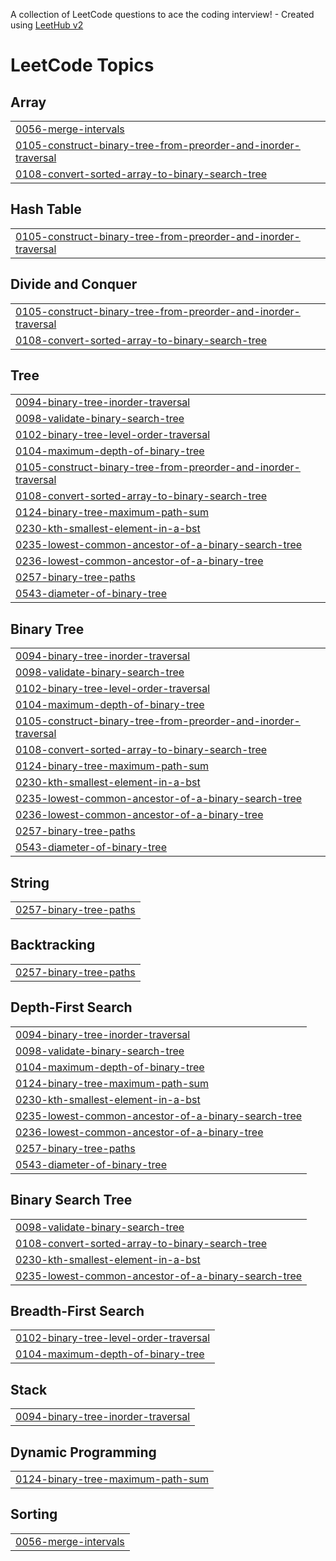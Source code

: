A collection of LeetCode questions to ace the coding interview! - Created using [LeetHub v2](https://github.com/arunbhardwaj/LeetHub-2.0)
<!---LeetCode Topics Start-->
# LeetCode Topics
## Array
|  |
| ------- |
| [0056-merge-intervals](https://github.com/SaanviGupta2005/LeetCode/tree/master/0056-merge-intervals) |
| [0105-construct-binary-tree-from-preorder-and-inorder-traversal](https://github.com/SaanviGupta2005/LeetCode/tree/master/0105-construct-binary-tree-from-preorder-and-inorder-traversal) |
| [0108-convert-sorted-array-to-binary-search-tree](https://github.com/SaanviGupta2005/LeetCode/tree/master/0108-convert-sorted-array-to-binary-search-tree) |
## Hash Table
|  |
| ------- |
| [0105-construct-binary-tree-from-preorder-and-inorder-traversal](https://github.com/SaanviGupta2005/LeetCode/tree/master/0105-construct-binary-tree-from-preorder-and-inorder-traversal) |
## Divide and Conquer
|  |
| ------- |
| [0105-construct-binary-tree-from-preorder-and-inorder-traversal](https://github.com/SaanviGupta2005/LeetCode/tree/master/0105-construct-binary-tree-from-preorder-and-inorder-traversal) |
| [0108-convert-sorted-array-to-binary-search-tree](https://github.com/SaanviGupta2005/LeetCode/tree/master/0108-convert-sorted-array-to-binary-search-tree) |
## Tree
|  |
| ------- |
| [0094-binary-tree-inorder-traversal](https://github.com/SaanviGupta2005/LeetCode/tree/master/0094-binary-tree-inorder-traversal) |
| [0098-validate-binary-search-tree](https://github.com/SaanviGupta2005/LeetCode/tree/master/0098-validate-binary-search-tree) |
| [0102-binary-tree-level-order-traversal](https://github.com/SaanviGupta2005/LeetCode/tree/master/0102-binary-tree-level-order-traversal) |
| [0104-maximum-depth-of-binary-tree](https://github.com/SaanviGupta2005/LeetCode/tree/master/0104-maximum-depth-of-binary-tree) |
| [0105-construct-binary-tree-from-preorder-and-inorder-traversal](https://github.com/SaanviGupta2005/LeetCode/tree/master/0105-construct-binary-tree-from-preorder-and-inorder-traversal) |
| [0108-convert-sorted-array-to-binary-search-tree](https://github.com/SaanviGupta2005/LeetCode/tree/master/0108-convert-sorted-array-to-binary-search-tree) |
| [0124-binary-tree-maximum-path-sum](https://github.com/SaanviGupta2005/LeetCode/tree/master/0124-binary-tree-maximum-path-sum) |
| [0230-kth-smallest-element-in-a-bst](https://github.com/SaanviGupta2005/LeetCode/tree/master/0230-kth-smallest-element-in-a-bst) |
| [0235-lowest-common-ancestor-of-a-binary-search-tree](https://github.com/SaanviGupta2005/LeetCode/tree/master/0235-lowest-common-ancestor-of-a-binary-search-tree) |
| [0236-lowest-common-ancestor-of-a-binary-tree](https://github.com/SaanviGupta2005/LeetCode/tree/master/0236-lowest-common-ancestor-of-a-binary-tree) |
| [0257-binary-tree-paths](https://github.com/SaanviGupta2005/LeetCode/tree/master/0257-binary-tree-paths) |
| [0543-diameter-of-binary-tree](https://github.com/SaanviGupta2005/LeetCode/tree/master/0543-diameter-of-binary-tree) |
## Binary Tree
|  |
| ------- |
| [0094-binary-tree-inorder-traversal](https://github.com/SaanviGupta2005/LeetCode/tree/master/0094-binary-tree-inorder-traversal) |
| [0098-validate-binary-search-tree](https://github.com/SaanviGupta2005/LeetCode/tree/master/0098-validate-binary-search-tree) |
| [0102-binary-tree-level-order-traversal](https://github.com/SaanviGupta2005/LeetCode/tree/master/0102-binary-tree-level-order-traversal) |
| [0104-maximum-depth-of-binary-tree](https://github.com/SaanviGupta2005/LeetCode/tree/master/0104-maximum-depth-of-binary-tree) |
| [0105-construct-binary-tree-from-preorder-and-inorder-traversal](https://github.com/SaanviGupta2005/LeetCode/tree/master/0105-construct-binary-tree-from-preorder-and-inorder-traversal) |
| [0108-convert-sorted-array-to-binary-search-tree](https://github.com/SaanviGupta2005/LeetCode/tree/master/0108-convert-sorted-array-to-binary-search-tree) |
| [0124-binary-tree-maximum-path-sum](https://github.com/SaanviGupta2005/LeetCode/tree/master/0124-binary-tree-maximum-path-sum) |
| [0230-kth-smallest-element-in-a-bst](https://github.com/SaanviGupta2005/LeetCode/tree/master/0230-kth-smallest-element-in-a-bst) |
| [0235-lowest-common-ancestor-of-a-binary-search-tree](https://github.com/SaanviGupta2005/LeetCode/tree/master/0235-lowest-common-ancestor-of-a-binary-search-tree) |
| [0236-lowest-common-ancestor-of-a-binary-tree](https://github.com/SaanviGupta2005/LeetCode/tree/master/0236-lowest-common-ancestor-of-a-binary-tree) |
| [0257-binary-tree-paths](https://github.com/SaanviGupta2005/LeetCode/tree/master/0257-binary-tree-paths) |
| [0543-diameter-of-binary-tree](https://github.com/SaanviGupta2005/LeetCode/tree/master/0543-diameter-of-binary-tree) |
## String
|  |
| ------- |
| [0257-binary-tree-paths](https://github.com/SaanviGupta2005/LeetCode/tree/master/0257-binary-tree-paths) |
## Backtracking
|  |
| ------- |
| [0257-binary-tree-paths](https://github.com/SaanviGupta2005/LeetCode/tree/master/0257-binary-tree-paths) |
## Depth-First Search
|  |
| ------- |
| [0094-binary-tree-inorder-traversal](https://github.com/SaanviGupta2005/LeetCode/tree/master/0094-binary-tree-inorder-traversal) |
| [0098-validate-binary-search-tree](https://github.com/SaanviGupta2005/LeetCode/tree/master/0098-validate-binary-search-tree) |
| [0104-maximum-depth-of-binary-tree](https://github.com/SaanviGupta2005/LeetCode/tree/master/0104-maximum-depth-of-binary-tree) |
| [0124-binary-tree-maximum-path-sum](https://github.com/SaanviGupta2005/LeetCode/tree/master/0124-binary-tree-maximum-path-sum) |
| [0230-kth-smallest-element-in-a-bst](https://github.com/SaanviGupta2005/LeetCode/tree/master/0230-kth-smallest-element-in-a-bst) |
| [0235-lowest-common-ancestor-of-a-binary-search-tree](https://github.com/SaanviGupta2005/LeetCode/tree/master/0235-lowest-common-ancestor-of-a-binary-search-tree) |
| [0236-lowest-common-ancestor-of-a-binary-tree](https://github.com/SaanviGupta2005/LeetCode/tree/master/0236-lowest-common-ancestor-of-a-binary-tree) |
| [0257-binary-tree-paths](https://github.com/SaanviGupta2005/LeetCode/tree/master/0257-binary-tree-paths) |
| [0543-diameter-of-binary-tree](https://github.com/SaanviGupta2005/LeetCode/tree/master/0543-diameter-of-binary-tree) |
## Binary Search Tree
|  |
| ------- |
| [0098-validate-binary-search-tree](https://github.com/SaanviGupta2005/LeetCode/tree/master/0098-validate-binary-search-tree) |
| [0108-convert-sorted-array-to-binary-search-tree](https://github.com/SaanviGupta2005/LeetCode/tree/master/0108-convert-sorted-array-to-binary-search-tree) |
| [0230-kth-smallest-element-in-a-bst](https://github.com/SaanviGupta2005/LeetCode/tree/master/0230-kth-smallest-element-in-a-bst) |
| [0235-lowest-common-ancestor-of-a-binary-search-tree](https://github.com/SaanviGupta2005/LeetCode/tree/master/0235-lowest-common-ancestor-of-a-binary-search-tree) |
## Breadth-First Search
|  |
| ------- |
| [0102-binary-tree-level-order-traversal](https://github.com/SaanviGupta2005/LeetCode/tree/master/0102-binary-tree-level-order-traversal) |
| [0104-maximum-depth-of-binary-tree](https://github.com/SaanviGupta2005/LeetCode/tree/master/0104-maximum-depth-of-binary-tree) |
## Stack
|  |
| ------- |
| [0094-binary-tree-inorder-traversal](https://github.com/SaanviGupta2005/LeetCode/tree/master/0094-binary-tree-inorder-traversal) |
## Dynamic Programming
|  |
| ------- |
| [0124-binary-tree-maximum-path-sum](https://github.com/SaanviGupta2005/LeetCode/tree/master/0124-binary-tree-maximum-path-sum) |
## Sorting
|  |
| ------- |
| [0056-merge-intervals](https://github.com/SaanviGupta2005/LeetCode/tree/master/0056-merge-intervals) |
<!---LeetCode Topics End-->